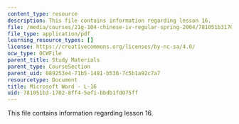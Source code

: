```yaml
---
content_type: resource
description: This file contains information regarding lesson 16.
file: /media/courses/21g-104-chinese-iv-regular-spring-2004/781051b317028ff45ef1bbdb1fd075ff_MIT21G_104S04_L16.pdf
file_type: application/pdf
learning_resource_types: []
license: https://creativecommons.org/licenses/by-nc-sa/4.0/
ocw_type: OCWFile
parent_title: Study Materials
parent_type: CourseSection
parent_uid: 089253e4-71b5-1481-b530-7c5b1a92c7a7
resourcetype: Document
title: Microsoft Word - L-16
uid: 781051b3-1702-8ff4-5ef1-bbdb1fd075ff
---
```

This file contains information regarding lesson 16.